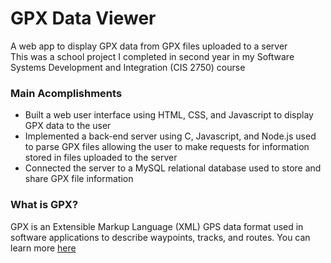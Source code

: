 # GPX Data Viewer

A web app to display GPX data from GPX files uploaded to a server </br>
This was a school project I completed in second year in my Software Systems Development and Integration (CIS 2750) course

### Main Acomplishments

* Built a web user interface using HTML, CSS, and Javascript to display GPX data to the user
* Implemented a back-end server using C, Javascript, and Node.js used to parse GPX files allowing the user to make requests for information stored in files uploaded to the server
* Connected the server to a MySQL relational database used to store and share GPX file information

### What is GPX?

GPX is an Extensible Markup Language (XML) GPS data format used in software applications to describe waypoints, tracks, and routes. You can learn more [here](https://www.topografix.com/gpx.asp)
